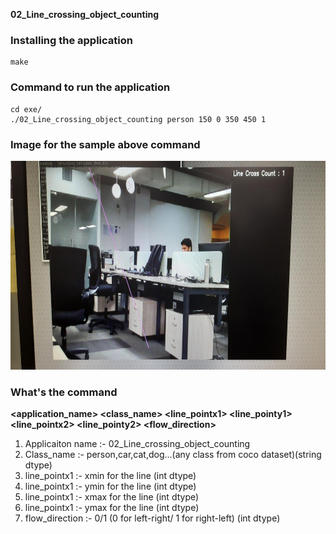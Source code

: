 **02_Line_crossing_object_counting**

### Installing the application

~~~ 
make
~~~

### Command to run the application

~~~ 
cd exe/
./02_Line_crossing_object_counting person 150 0 350 450 1
~~~

### Image for the sample above command

<img src="./sample_office.png" alt="Sample application output"
     margin-right=10px; 
     width=600px;
     height=334px />


### What's the command

**<application_name> <class_name> <line_pointx1> <line_pointy1> <line_pointx2> <line_pointy2> <flow_direction>**

1. Applicaiton name :- 02_Line_crossing_object_counting
2. Class_name :- person,car,cat,dog...(any class from coco dataset)(string dtype)
3. line_pointx1 :- xmin for the line (int dtype)
4. line_pointx1 :- ymin for the line (int dtype)
5. line_pointx1 :- xmax for the line (int dtype)
6. line_pointx1 :- ymax for the line (int dtype)
7. flow_direction :- 0/1 (0 for left-right/ 1 for right-left) (int dtype)
     

